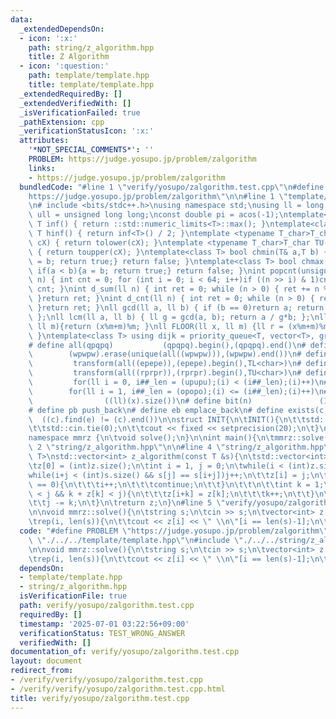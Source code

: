 ```yaml
---
data:
  _extendedDependsOn:
  - icon: ':x:'
    path: string/z_algorithm.hpp
    title: Z Algorithm
  - icon: ':question:'
    path: template/template.hpp
    title: template/template.hpp
  _extendedRequiredBy: []
  _extendedVerifiedWith: []
  _isVerificationFailed: true
  _pathExtension: cpp
  _verificationStatusIcon: ':x:'
  attributes:
    '*NOT_SPECIAL_COMMENTS*': ''
    PROBLEM: https://judge.yosupo.jp/problem/zalgorithm
    links:
    - https://judge.yosupo.jp/problem/zalgorithm
  bundledCode: "#line 1 \"verify/yosupo/zalgorithm.test.cpp\"\n#define PROBLEM \"\
    https://judge.yosupo.jp/problem/zalgorithm\"\n\n#line 1 \"template/template.hpp\"\
    \n# include <bits/stdc++.h>\nusing namespace std;\nusing ll = long long;\nusing\
    \ ull = unsigned long long;\nconst double pi = acos(-1);\ntemplate<class T>constexpr\
    \ T inf() { return ::std::numeric_limits<T>::max(); }\ntemplate<class T>constexpr\
    \ T hinf() { return inf<T>() / 2; }\ntemplate <typename T_char>T_char TL(T_char\
    \ cX) { return tolower(cX); }\ntemplate <typename T_char>T_char TU(T_char cX)\
    \ { return toupper(cX); }\ntemplate<class T> bool chmin(T& a,T b) { if(a > b){a\
    \ = b; return true;} return false; }\ntemplate<class T> bool chmax(T& a,T b) {\
    \ if(a < b){a = b; return true;} return false; }\nint popcnt(unsigned long long\
    \ n) { int cnt = 0; for (int i = 0; i < 64; i++)if ((n >> i) & 1)cnt++; return\
    \ cnt; }\nint d_sum(ll n) { int ret = 0; while (n > 0) { ret += n % 10; n /= 10;\
    \ }return ret; }\nint d_cnt(ll n) { int ret = 0; while (n > 0) { ret++; n /= 10;\
    \ }return ret; }\nll gcd(ll a, ll b) { if (b == 0)return a; return gcd(b, a%b);\
    \ };\nll lcm(ll a, ll b) { ll g = gcd(a, b); return a / g*b; };\nll MOD(ll x,\
    \ ll m){return (x%m+m)%m; }\nll FLOOR(ll x, ll m) {ll r = (x%m+m)%m; return (x-r)/m;\
    \ }\ntemplate<class T> using dijk = priority_queue<T, vector<T>, greater<T>>;\n\
    # define all(qpqpq)           (qpqpq).begin(),(qpqpq).end()\n# define UNIQUE(wpwpw)\
    \        (wpwpw).erase(unique(all((wpwpw))),(wpwpw).end())\n# define LOWER(epepe)\
    \         transform(all((epepe)),(epepe).begin(),TL<char>)\n# define UPPER(rprpr)\
    \         transform(all((rprpr)),(rprpr).begin(),TU<char>)\n# define rep(i,upupu)\
    \         for(ll i = 0, i##_len = (upupu);(i) < (i##_len);(i)++)\n# define reps(i,opopo)\
    \        for(ll i = 1, i##_len = (opopo);(i) <= (i##_len);(i)++)\n# define len(x)\
    \                ((ll)(x).size())\n# define bit(n)               (1LL << (n))\n\
    # define pb push_back\n# define eb emplace_back\n# define exists(c, e)       \
    \  ((c).find(e) != (c).end())\n\nstruct INIT{\n\tINIT(){\n\t\tstd::ios::sync_with_stdio(false);\n\
    \t\tstd::cin.tie(0);\n\t\tcout << fixed << setprecision(20);\n\t}\n}INIT;\n\n\
    namespace mmrz {\n\tvoid solve();\n}\n\nint main(){\n\tmmrz::solve();\n}\n#line\
    \ 2 \"string/z_algorithm.hpp\"\n\n#line 4 \"string/z_algorithm.hpp\"\n\ntemplate<typename\
    \ T>\nstd::vector<int> z_algorithm(const T &s){\n\tstd::vector<int> z(s.size());\n\
    \tz[0] = (int)z.size();\n\tint i = 1, j = 0;\n\twhile(i < (int)z.size()){\n\t\t\
    while(i+j < (int)s.size() && s[j] == s[i+j])j++;\n\t\tz[i] = j;\n\t\t\n\t\tif(j\
    \ == 0){\n\t\t\ti++;\n\t\t\tcontinue;\n\t\t}\n\t\t\n\t\tint k = 1;\n\t\twhile(k\
    \ < j && k + z[k] < j){\n\t\t\tz[i+k] = z[k];\n\t\t\tk++;\n\t\t}\n\t\ti += k;\n\
    \t\tj -= k;\n\t}\n\treturn z;\n}\n#line 5 \"verify/yosupo/zalgorithm.test.cpp\"\
    \n\nvoid mmrz::solve(){\n\tstring s;\n\tcin >> s;\n\tvector<int> z = z_algorithm(s);\n\
    \trep(i, len(s)){\n\t\tcout << z[i] << \" \\n\"[i == len(s)-1];\n\t}\n}\n"
  code: "#define PROBLEM \"https://judge.yosupo.jp/problem/zalgorithm\"\n\n#include\
    \ \"./../../template/template.hpp\"\n#include \"./../../string/z_algorithm.hpp\"\
    \n\nvoid mmrz::solve(){\n\tstring s;\n\tcin >> s;\n\tvector<int> z = z_algorithm(s);\n\
    \trep(i, len(s)){\n\t\tcout << z[i] << \" \\n\"[i == len(s)-1];\n\t}\n}\n"
  dependsOn:
  - template/template.hpp
  - string/z_algorithm.hpp
  isVerificationFile: true
  path: verify/yosupo/zalgorithm.test.cpp
  requiredBy: []
  timestamp: '2025-07-01 03:22:56+09:00'
  verificationStatus: TEST_WRONG_ANSWER
  verifiedWith: []
documentation_of: verify/yosupo/zalgorithm.test.cpp
layout: document
redirect_from:
- /verify/verify/yosupo/zalgorithm.test.cpp
- /verify/verify/yosupo/zalgorithm.test.cpp.html
title: verify/yosupo/zalgorithm.test.cpp
---
```

